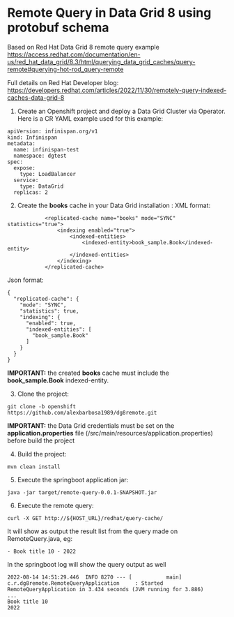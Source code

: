 # Remote Query in Data Grid 8 using protobuf schema

Based on Red Hat Data Grid 8 remote query example https://access.redhat.com/documentation/en-us/red_hat_data_grid/8.3/html/querying_data_grid_caches/query-remote#querying-hot-rod_query-remote

Full details on Red Hat Developer blog: https://developers.redhat.com/articles/2022/11/30/remotely-query-indexed-caches-data-grid-8

1. Create an Openshift project and deploy a Data Grid Cluster via Operator. Here is a CR YAML example used for this example:
~~~
apiVersion: infinispan.org/v1
kind: Infinispan
metadata:
  name: infinispan-test
  namespace: dgtest
spec:
  expose:
    type: LoadBalancer
  service:
    type: DataGrid
  replicas: 2
~~~

2. Create the **books** cache in your Data Grid installation :
XML format:
~~~
            <replicated-cache name="books" mode="SYNC" statistics="true">
                <indexing enabled="true">
                    <indexed-entities>
                        <indexed-entity>book_sample.Book</indexed-entity>
                    </indexed-entities>
                </indexing>
            </replicated-cache>
~~~

Json format:
~~~
{
  "replicated-cache": {
    "mode": "SYNC",
    "statistics": true,
    "indexing": {
      "enabled": true,
      "indexed-entities": [
        "book_sample.Book"
      ]
    }
  }
}
~~~
**IMPORTANT:** the created **books** cache must include the **book_sample.Book** indexed-entity.

3. Clone the project:
~~~
git clone -b openshift https://github.com/alexbarbosa1989/dg8remote.git
~~~

**IMPORTANT:** the Data Grid credentials must be set on the **application.properties** file (/src/main/resources/application.properties) before build the project

4. Build the project:
~~~
mvn clean install
~~~

5. Execute the springboot application jar:

~~~
java -jar target/remote-query-0.0.1-SNAPSHOT.jar 
~~~

6. Execute the remote query:
~~~
curl -X GET http://${HOST_URL}/redhat/query-cache/
~~~

It will show as output the result list  from the query made on RemoteQuery.java, eg:
~~~
- Book title 10 - 2022
~~~

In the springboot log will show the query output as well
~~~
2022-08-14 14:51:29.446  INFO 8270 --- [           main] c.r.dg8remote.RemoteQueryApplication     : Started RemoteQueryApplication in 3.434 seconds (JVM running for 3.886)
...
Book title 10
2022
~~~
